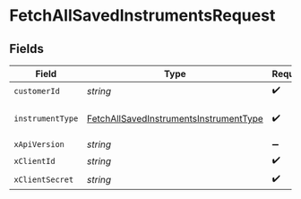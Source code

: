 # FetchAllSavedInstrumentsRequest


## Fields

| Field                                                                                                       | Type                                                                                                        | Required                                                                                                    | Description                                                                                                 |
| ----------------------------------------------------------------------------------------------------------- | ----------------------------------------------------------------------------------------------------------- | ----------------------------------------------------------------------------------------------------------- | ----------------------------------------------------------------------------------------------------------- |
| `customerId`                                                                                                | *string*                                                                                                    | :heavy_check_mark:                                                                                          | N/A                                                                                                         |
| `instrumentType`                                                                                            | [FetchAllSavedInstrumentsInstrumentType](../../models/operations/fetchallsavedinstrumentsinstrumenttype.md) | :heavy_check_mark:                                                                                          | type to instrument to query                                                                                 |
| `xApiVersion`                                                                                               | *string*                                                                                                    | :heavy_minus_sign:                                                                                          | N/A                                                                                                         |
| `xClientId`                                                                                                 | *string*                                                                                                    | :heavy_check_mark:                                                                                          | N/A                                                                                                         |
| `xClientSecret`                                                                                             | *string*                                                                                                    | :heavy_check_mark:                                                                                          | N/A                                                                                                         |